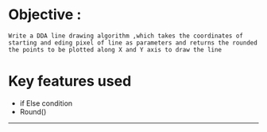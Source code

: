 # Objective :
    Write a DDA line drawing algorithm ,which takes the coordinates of starting and eding pixel of line as parameters and returns the rounded the points to be plotted along X and Y axis to draw the line

# Key features used  
* if Else condition 
* Round()
---
